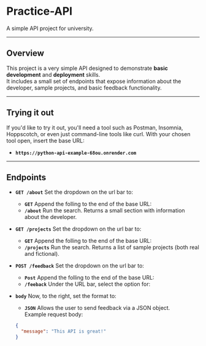 # Practice-API

A simple API project for university.

---

## Overview
This project is a very simple API designed to demonstrate **basic development** and **deployment** skills.  
It includes a small set of endpoints that expose information about the developer, sample projects, and basic feedback functionality.

---

## Trying it out
If you'd like to try it out, you'll need a tool such as Postman, Insomnia, Hoppscotch, or even just command-line tools like curl. With your chosen tool open, insert the base URL:
- **`https://python-api-example-68ou.onrender.com`**

---

## Endpoints

- **`GET /about`**
  Set the dropdown on the url bar to:
  - **`GET`**
  Append the folling to the end of the base URL:
  - **`/about`**
  Run the search.
  Returns a small section with information about the developer.

- **`GET /projects`**
  Set the dropdown on the url bar to:
  - **`GET`**
  Append the folling to the end of the base URL:
  - **`/projects`**
  Run the search.
  Returns a list of sample projects (both real and fictional).

- **`POST /feedback`**
  Set the dropdown on the url bar to:
  - **`Post`**
  Append the folling to the end of the base URL:
  - **`/feeback`**
  Under the URL bar, select the option for:
- **`body`**
  Now, to the right, set the format to:
  - **`JSON`**
  Allows the user to send feedback via a JSON object.  
  Example request body:  
  ```json
  {
    "message": "This API is great!"
  }
